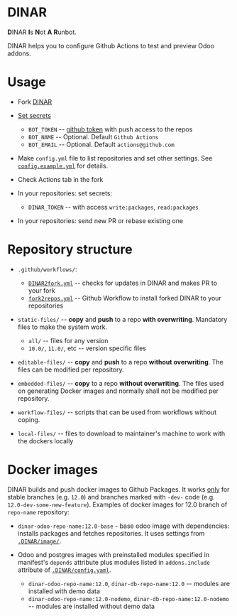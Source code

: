 # DINAR

**D**INAR **I**s **N**ot **A** **R**unbot.

DINAR helps you to configure Github Actions to test and preview Odoo addons.

# Usage

- Fork [DINAR](https://github.com/itpp-labs/DINAR/)
- [Set secrets](https://help.github.com/en/actions/automating-your-workflow-with-github-actions/creating-and-using-encrypted-secrets#creating-encrypted-secrets)

  - `BOT_TOKEN` -- [github token](https://help.github.com/en/github/authenticating-to-github/creating-a-personal-access-token-for-the-command-line) with push access to the repos
  - `BOT_NAME` -- Optional. Default `Github Actions`
  - `BOT_EMAIL` -- Optional. Default `actions@github.com`

- Make `config.yml` file to list repositories and set other settings. See [`config.example.yml`](config.example.yml) for details.
- Check Actions tab in the fork
- In your repositories: set secrets:

  - `DINAR_TOKEN` -- with access `write:packages`, `read:packages`

- In your repositories: send new PR or rebase existing one

# Repository structure

- `.github/workflows/`:

  - [`DINAR2fork.yml`](.github/workflows/DINAR2fork.yml) -- checks for updates in DINAR and makes PR to your fork
  - [`fork2repos.yml`](.github/workflows/fork2repos.yml) -- Github Workflow to install forked DINAR to your repositories

- `static-files/` -- **copy** and **push** to a repo **with overwriting**. Mandatory files to make the system work.

  - `all/` -- files for any version
  - `10.0/`, `11.0/`, etc -- version specific files

- `editable-files/` -- **copy** and **push** to a repo **without overwriting**. The files can be modified per repository.
- `embedded-files/` -- **copy** to a repo **without overwriting**. The files used on generating Docker images and normally shall not be modified per repository.
- `workflow-files/` -- scripts that can be used from workflows without coping.
- `local-files/` -- files to download to maintainer's machine to work with the dockers locally

# Docker images

DINAR builds and push docker images to Github Packages. It works
[only](https://github.com/itpp-labs/DINAR/issues/60) for stable branches (e.g.
`12.0`) and branches marked with `-dev-` code (e.g.
`12.0-dev-some-new-feature`). Examples of docker images for 12.0 branch of
`repo-name` repository:

- `dinar-odoo-repo-name:12.0-base` - base odoo image with dependencies: installs packages and fetches repositories. It uses settings from [`.DINAR/image/`](editable-files/.DINAR/image/dependencies/).
- Odoo and postgres images with preinstalled modules specified in manifest's `depends` attribute plus modules listed in `addons.include` attribute of [`.DINAR/config.yaml`](editable-files/.DINAR/config.yaml).

  - `dinar-odoo-repo-name:12.0`, `dinar-db-repo-name:12.0` -- modules are installed with demo data
  - `dinar-odoo-repo-name:12.0-nodemo`, `dinar-db-repo-name:12.0-nodemo` -- modules are installed without demo data
